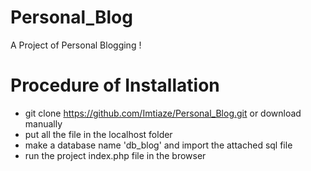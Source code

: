 # Personal_Blog
A Project of Personal Blogging !

# Procedure of Installation

* git clone https://github.com/Imtiaze/Personal_Blog.git or download manually
* put all the file in the localhost folder
* make a database name 'db_blog' and import the attached sql file
* run the project index.php file in the browser
